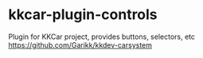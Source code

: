 # kkcar-plugin-controls
Plugin for KKCar project, provides buttons, selectors, etc
https://github.com/Garikk/kkdev-carsystem
